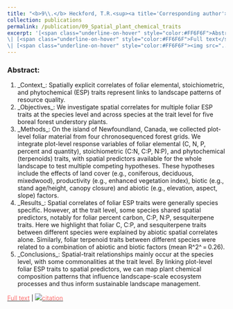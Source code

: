 ```yaml
---
title: "<b>9\\.</b> Heckford, T.R.<sup><a title='Corresponding author'>✉</a></sup>, Leroux, S.J., Vander Wal, E., <u>Rizzuto, M.</u>, Balluffi-Fry, J., Richmond, I.C., Wiersma, Y.F. (2021). **Spatially explicit correlates of plant functional traits inform landscape patterns of resource quality.** Landscape Ecology."
collection: publications
permalink: /publication/09_Spatial_plant_chemical_traits
excerpt: '[<span class="underline-on-hover" style="color:#FF6F6F">Abstract</span>](../publication/09_Spatial_plant_chemical_traits)
\| [<span class="underline-on-hover" style="color:#FF6F6F">Full text</span>](https://doi.org/10.1007/s10980-021-01334-3)
\| [<span class="underline-on-hover" style="color:#FF6F6F"><img src="../images/bibtex.svg">citation</span>](../bibtex/09_Spatial_plant_chemical_traits.bib)'
---
```


### Abstract:

<ol>
  <li> _Context_: Spatially explicit correlates of foliar elemental, stoichiometric, and phytochemical (ESP) traits represent links to landscape patterns of resource quality.</li>
  <li> _Objectives_: We investigate spatial correlates for multiple foliar ESP traits at the species level and across species at the trait level for five boreal forest understory plants.</li>
  <li> _Methods_: On the island of Newfoundland, Canada, we collected plot-level foliar material from four chronosequenced forest grids. We integrate plot-level response variables of foliar elemental (C, N, P, percent and quantity), stoichiometric (C:N, C:P, N:P), and phytochemical (terpenoids) traits, with spatial predictors available for the whole landscape to test multiple competing hypotheses. These hypotheses include the effects of land cover (e.g., coniferous, deciduous, mixedwood), productivity (e.g., enhanced vegetation index), biotic (e.g., stand age/height, canopy closure) and abiotic (e.g., elevation, aspect, slope) factors.</li>
  <li> _Results_: Spatial correlates of foliar ESP traits were generally species specific. However, at the trait level, some species shared spatial predictors, notably for foliar percent carbon, C:P, N:P, sesquiterpene traits. Here we highlight that foliar C, C:P, and sesquiterpene traits between different species were explained by abiotic spatial correlates alone. Similarly, foliar terpenoid traits between different species were related to a combination of abiotic and biotic factors (mean R^2^ = 0.26).</li>
  <li> _Conclusions_: Spatial-trait relationships mainly occur at the species level, with some commonalities at the trait level. By linking plot-level foliar ESP traits to spatial predictors, we can map plant chemical composition patterns that influence landscape-scale ecosystem processes and thus inform sustainable landscape management.</li>
</ol>


[<span class="underline-on-hover" style="color:#FF6F6F">Full text</span>](https://doi.org/10.1007/s10980-021-01334-3)
\| [<span class="underline-on-hover" style="color:#FF6F6F"><img src="../images/bibtex.svg">citation</span>](../bibtex/09_Spatial_plant_chemical_traits.bib)
